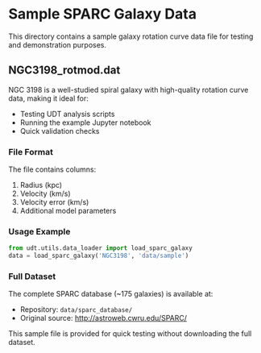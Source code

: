 # Sample SPARC Galaxy Data

This directory contains a sample galaxy rotation curve data file for testing and demonstration purposes.

## NGC3198_rotmod.dat

NGC 3198 is a well-studied spiral galaxy with high-quality rotation curve data, making it ideal for:
- Testing UDT analysis scripts
- Running the example Jupyter notebook
- Quick validation checks

### File Format
The file contains columns:
1. Radius (kpc)
2. Velocity (km/s)
3. Velocity error (km/s)
4. Additional model parameters

### Usage Example
```python
from udt.utils.data_loader import load_sparc_galaxy
data = load_sparc_galaxy('NGC3198', 'data/sample')
```

### Full Dataset
The complete SPARC database (~175 galaxies) is available at:
- Repository: `data/sparc_database/`
- Original source: http://astroweb.cwru.edu/SPARC/

This sample file is provided for quick testing without downloading the full dataset.
